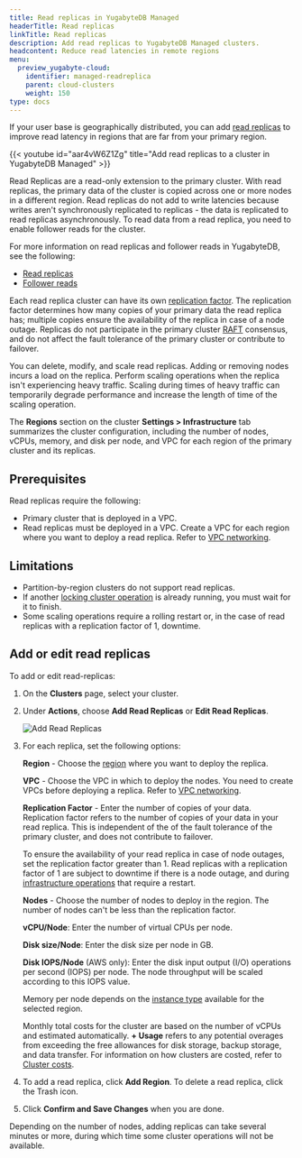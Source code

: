 ```yaml
---
title: Read replicas in YugabyteDB Managed
headerTitle: Read replicas
linkTitle: Read replicas
description: Add read replicas to YugabyteDB Managed clusters.
headcontent: Reduce read latencies in remote regions
menu:
  preview_yugabyte-cloud:
    identifier: managed-readreplica
    parent: cloud-clusters
    weight: 150
type: docs
---
```


If your user base is geographically distributed, you can add [read replicas](../../cloud-basics/create-clusters-topology/#read-replicas) to improve read latency in regions that are far from your primary region.

{{< youtube id="aar4vW6Z1Zg" title="Add read replicas to a cluster in YugabyteDB Managed" >}}

Read Replicas are a read-only extension to the primary cluster. With read replicas, the primary data of the cluster is copied across one or more nodes in a different region. Read replicas do not add to write latencies because writes aren't synchronously replicated to replicas - the data is replicated to read replicas asynchronously. To read data from a read replica, you need to enable follower reads for the cluster.

For more information on read replicas and follower reads in YugabyteDB, see the following:

- [Read replicas](../../../architecture/docdb-replication/read-replicas/)
- [Follower reads](../../../explore/ysql-language-features/going-beyond-sql/follower-reads-ysql/)

Each read replica cluster can have its own [replication factor](../../../architecture/docdb-replication/replication/#replication-factor). The replication factor determines how many copies of your primary data the read replica has; multiple copies ensure the availability of the replica in case of a node outage. Replicas do not participate in the primary cluster [RAFT](../../../architecture/docdb-replication/replication/#raft-replication) consensus, and do not affect the fault tolerance of the primary cluster or contribute to failover.

You can delete, modify, and scale read replicas. Adding or removing nodes incurs a load on the replica. Perform scaling operations when the replica isn't experiencing heavy traffic. Scaling during times of heavy traffic can temporarily degrade performance and increase the length of time of the scaling operation.

The **Regions** section on the cluster **Settings > Infrastructure** tab summarizes the cluster configuration, including the number of nodes, vCPUs, memory, and disk per node, and VPC for each region of the primary cluster and its replicas.

## Prerequisites

Read replicas require the following:

- Primary cluster that is deployed in a VPC.
- Read replicas must be deployed in a VPC. Create a VPC for each region where you want to deploy a read replica. Refer to [VPC networking](../../cloud-basics/cloud-vpcs/).

## Limitations

- Partition-by-region clusters do not support read replicas.
- If another [locking cluster operation](../#locking-operations) is already running, you must wait for it to finish.
- Some scaling operations require a rolling restart or, in the case of read replicas with a replication factor of 1, downtime.

## Add or edit read replicas

To add or edit read-replicas:

1. On the **Clusters** page, select your cluster.

1. Under **Actions**, choose **Add Read Replicas** or **Edit Read Replicas**.

    ![Add Read Replicas](/images/yb-cloud/managed-add-read-replicas.png)

1. For each replica, set the following options:

    **Region** - Choose the [region](../../cloud-basics/create-clusters-overview/#cloud-provider-regions) where you want to deploy the replica.

    **VPC** - Choose the VPC in which to deploy the nodes. You need to create VPCs before deploying a replica. Refer to [VPC networking](../../cloud-basics/cloud-vpcs/).

    **Replication Factor** - Enter the number of copies of your data. Replication factor refers to the number of copies of your data in your read replica. This is independent of the of the fault tolerance of the primary cluster, and does not contribute to failover.

    To ensure the availability of your read replica in case of node outages, set the replication factor greater than 1. Read replicas with a replication factor of 1 are subject to downtime if there is a node outage, and during [infrastructure operations](../#locking-operations) that require a restart.

    **Nodes** - Choose the number of nodes to deploy in the region. The number of nodes can't be less than the replication factor.

    **vCPU/Node**: Enter the number of virtual CPUs per node.

    **Disk size/Node**: Enter the disk size per node in GB.

    **Disk IOPS/Node** (AWS only): Enter the disk input output (I/O) operations per second (IOPS) per node. The node throughput will be scaled according to this IOPS value.

    Memory per node depends on the [instance type](../../cloud-basics/create-clusters-overview/#instance-types) available for the selected region.

    Monthly total costs for the cluster are based on the number of vCPUs and estimated automatically. **+ Usage** refers to any potential overages from exceeding the free allowances for disk storage, backup storage, and data transfer. For information on how clusters are costed, refer to [Cluster costs](../../cloud-admin/cloud-billing-costs/).

1. To add a read replica, click **Add Region**. To delete a read replica, click the Trash icon.

1. Click **Confirm and Save Changes** when you are done.

Depending on the number of nodes, adding replicas can take several minutes or more, during which time some cluster operations will not be available.
